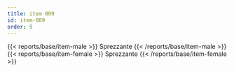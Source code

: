 ```yaml
---
title: item 009
id: item-009
order: 9
---
```

{{< reports/base/item-male >}}
  Sprezzante
{{< /reports/base/item-male >}}
{{< reports/base/item-female >}}
  Sprezzante
{{< /reports/base/item-female >}}